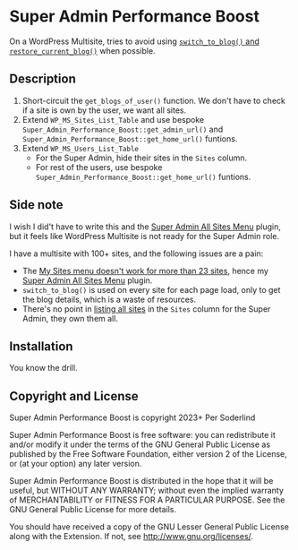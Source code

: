 # Super Admin Performance Boost

On a WordPress Multisite, tries to avoid using [`switch_to_blog()` and `restore_current_blog()`](assets/switch-to-blog.png) when possible.

## Description

1. Short-circuit the `get_blogs_of_user()` function. We don't have to check if a site is own by the user, we want all sites.
2. Extend `WP_MS_Sites_List_Table` and use bespoke `Super_Admin_Performance_Boost::get_admin_url()` and `Super_Admin_Performance_Boost::get_home_url()` funtions.
3. Extend `WP_MS_Users_List_Table`
   - For the Super Admin, hide their sites in the `Sites` column.
   - For rest of the users, use bespoke `Super_Admin_Performance_Boost::get_home_url()` funtions.

## Side note

I wish I did't have to write this and the [Super Admin All Sites Menu](https://github.com/soderlind/super-admin-all-sites-menu#super-admin-all-sites-menu) plugin, but it feels like WordPress Multisite is not ready for the Super Admin role.

I have a multisite with 100+ sites, and the following issues are a pain:

- The [My Sites menu doesn't work for more than 23 sites](https://core.trac.wordpress.org/ticket/15317), hence my [Super Admin All Sites Menu](https://github.com/soderlind/super-admin-all-sites-menu#super-admin-all-sites-menu) plugin.
- `switch_to_blog()` is used on every site for each page load, only to get the blog details, which is a waste of resources.
- There's no point in [listing all sites](assets/all-sites.png) in the `Sites` column for the Super Admin, they own them all.

## Installation

You know the drill.

## Copyright and License

Super Admin Performance Boost is copyright 2023+ Per Soderlind

Super Admin Performance Boost is free software: you can redistribute it and/or modify it under the terms of the GNU General Public License as published by the Free Software Foundation, either version 2 of the License, or (at your option) any later version.

Super Admin Performance Boost is distributed in the hope that it will be useful, but WITHOUT ANY WARRANTY; without even the implied warranty of MERCHANTABILITY or FITNESS FOR A PARTICULAR PURPOSE. See the GNU General Public License for more details.

You should have received a copy of the GNU Lesser General Public License along with the Extension. If not, see http://www.gnu.org/licenses/.
